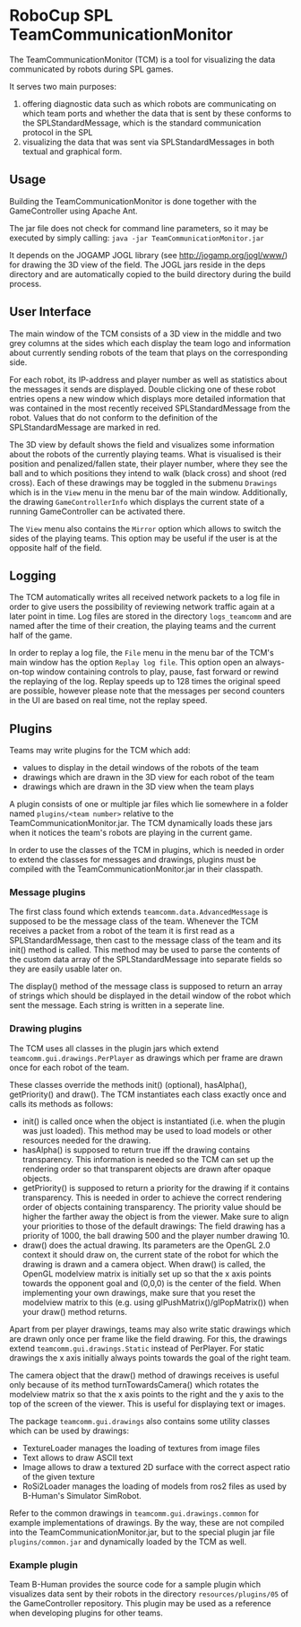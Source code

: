 # RoboCup SPL TeamCommunicationMonitor

The TeamCommunicationMonitor (TCM) is a tool for visualizing the data
communicated by robots during SPL games.

It serves two main purposes:
1. offering diagnostic data such as which robots are communicating on which
   team ports and whether the data that is sent by these conforms to the
   SPLStandardMessage, which is the standard communication protocol in the SPL
2. visualizing the data that was sent via SPLStandardMessages in both textual
   and graphical form.


## Usage

Building the TeamCommunicationMonitor is done together with the GameController
using Apache Ant.

The jar file does not check for command line parameters, so it may be executed
by simply calling:
`java -jar TeamCommunicationMonitor.jar`

It depends on the JOGAMP JOGL library (see http://jogamp.org/jogl/www/) for
drawing the 3D view of the field.
The JOGL jars reside in the deps directory and are automatically copied to the
build directory during the build process.


## User Interface

The main window of the TCM consists of a 3D view in the middle and two grey
columns at the sides which each display the team logo and information about
currently sending robots of the team that plays on the corresponding side.

For each robot, its IP-address and player number as well as statistics about
the messages it sends are displayed. Double clicking one of these robot entries
opens a new window which displays more detailed information that was contained
in the most recently received SPLStandardMessage from the robot.
Values that do not conform to the definition of the SPLStandardMessage are
marked in red.

The 3D view by default shows the field and visualizes some information about
the robots of the currently playing teams. What is visualised is their position
and penalized/fallen state, their player number, where they see the ball and to
which positions they intend to walk (black cross) and shoot (red cross).
Each of these drawings may be toggled in the submenu `Drawings` which is in the
`View` menu in the menu bar of the main window. Additionally, the drawing
`GameControllerInfo` which displays the current state of a running
GameController can be activated there.

The `View` menu also contains the `Mirror` option which allows to switch the
sides of the playing teams. This option may be useful if the user is at the
opposite half of the field.


## Logging

The TCM automatically writes all received network packets to a log file in
order to give users the possibility of reviewing network traffic again at a
later point in time.
Log files are stored in the directory `logs_teamcomm` and are named after the
time of their creation, the playing teams and the current half of the game.

In order to replay a log file, the `File` menu in the menu bar of the TCM's main
window has the option `Replay log file`. This option open an always-on-top
window containing controls to play, pause, fast forward or rewind the replaying
of the log. Replay speeds up to 128 times the original speed are possible,
however please note that the messages per second counters in the UI are based on
real time, not the replay speed.


## Plugins

Teams may write plugins for the TCM which add:
* values to display in the detail windows of the robots of the team
* drawings which are drawn in the 3D view for each robot of the team
* drawings which are drawn in the 3D view when the team plays

A plugin consists of one or multiple jar files which lie somewhere in a folder
named `plugins/<team number>` relative to the TeamCommunicationMonitor.jar.
The TCM dynamically loads these jars when it notices the team's robots are
playing in the current game.

In order to use the classes of the TCM in plugins, which is needed in order to
extend the classes for messages and drawings, plugins must be compiled with the
TeamCommunicationMonitor.jar in their classpath.

### Message plugins
The first class found which extends `teamcomm.data.AdvancedMessage` is supposed
to be the message class of the team. Whenever the TCM receives a packet from a
robot of the team it is first read as a SPLStandardMessage, then cast to the
message class of the team and its init() method is called.
This method may be used to parse the contents of the custom data array of the
SPLStandardMessage into separate fields so they are easily usable later on.

The display() method of the message class is supposed to return an array of
strings which should be displayed in the detail window of the robot which sent
the message. Each string is written in a seperate line.

### Drawing plugins
The TCM uses all classes in the plugin jars which extend
`teamcomm.gui.drawings.PerPlayer` as drawings which per frame are drawn once for
each robot of the team.

These classes override the methods init() (optional), hasAlpha(), getPriority()
and draw(). The TCM instantiates each class exactly once and calls its methods
as follows:
* init() is called once when the object is instantiated (i.e. when the plugin
  was just loaded).
  This method may be used to load models or other resources needed for the
  drawing.
* hasAlpha() is supposed to return true iff the drawing contains transparency.
  This information is needed so the TCM can set up the rendering order so that
  transparent objects are drawn after opaque objects.
* getPriority() is supposed to return a priority for the drawing if it contains
  transparency. This is needed in order to achieve the correct rendering order
  of objects containing transparency. The priority value should be higher the
  farther away the object is from the viewer.
  Make sure to align your priorities to those of the default drawings:
  The field drawing has a priority of 1000, the ball drawing 500 and the player
  number drawing 10.
* draw() does the actual drawing. Its parameters are the OpenGL 2.0 context it
  should draw on, the current state of the robot for which the drawing is drawn
  and a camera object.
  When draw() is called, the OpenGL modelview matrix is initially set up so that
  the x axis points towards the opponent goal and (0,0,0) is the center of the
  field. When implementing your own drawings, make sure that you reset the
  modelview matrix to this (e.g. using glPushMatrix()/glPopMatrix()) when your
  draw() method returns.

Apart from per player drawings, teams may also write static drawings which are
drawn only once per frame like the field drawing. For this, the drawings extend
`teamcomm.gui.drawings.Static` instead of PerPlayer.
For static drawings the x axis initially always points towards the goal of the
right team.

The camera object that the draw() method of drawings receives is useful only
because of its method turnTowardsCamera() which rotates the modelview matrix so
that the x axis points to the right and the y axis to the top of the screen of
the viewer. This is useful for displaying text or images.

The package `teamcomm.gui.drawings` also contains some utility classes which can
be used by drawings:
* TextureLoader manages the loading of textures from image files
* Text allows to draw ASCII text
* Image allows to draw a textured 2D surface with the correct aspect ratio of
  the given texture
* RoSi2Loader manages the loading of models from ros2 files as used by B-Human's
  Simulator SimRobot.

Refer to the common drawings in `teamcomm.gui.drawings.common` for example
implementations of drawings. By the way, these are not compiled into the
TeamCommunicationMonitor.jar, but to the special plugin jar file
`plugins/common.jar` and dynamically loaded by the TCM as well.

### Example plugin
Team B-Human provides the source code for a sample plugin which visualizes data
sent by their robots in the directory `resources/plugins/05` of the
GameController repository.
This plugin may be used as a reference when developing plugins for other teams.
